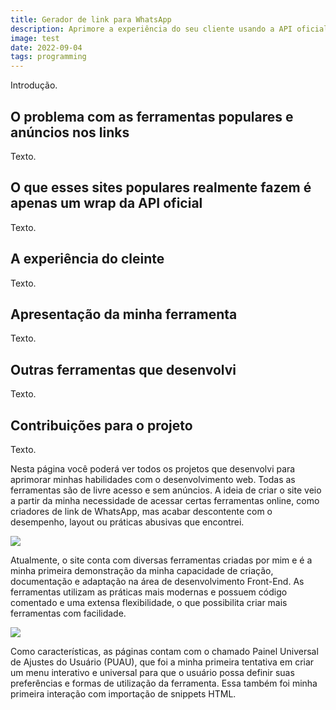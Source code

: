 ```yaml
---
title: Gerador de link para WhatsApp
description: Aprimore a experiência do seu cliente usando a API oficial do WhatsApp, de graça e sem anúncios.
image: test
date: 2022-09-04
tags: programming
---
```


Introdução.

## O problema com as ferramentas populares e anúncios nos links

Texto.

## O que esses sites populares realmente fazem é apenas um wrap da API oficial

Texto.

## A experiência do cleinte

Texto.

## Apresentação da minha ferramenta

Texto.

## Outras ferramentas que desenvolvi

Texto.

## Contribuições para o projeto

Texto.

Nesta página você poderá ver todos os projetos que desenvolvi para aprimorar minhas habilidades com o desenvolvimento web. Todas as ferramentas são de livre acesso e sem anúncios. A ideia de criar o site veio a partir da minha necessidade de acessar certas ferramentas online, como criadores de link de WhatsApp, mas acabar descontente com o desempenho, layout ou práticas abusivas que encontrei.

![](https://andremourasantos.com.br/assets/image-1-TSLi7_Dy.png)

Atualmente, o site conta com diversas ferramentas criadas por mim e é a minha primeira demonstração da minha capacidade de criação, documentação e adaptação na área de desenvolvimento Front-End. As ferramentas utilizam as práticas mais modernas e possuem código comentado e uma extensa flexibilidade, o que possibilita criar mais ferramentas com facilidade.

![](https://andremourasantos.com.br/assets/image-2-ebHN97Zj.png)

Como características, as páginas contam com o chamado Painel Universal de Ajustes do Usuário (PUAU), que foi a minha primeira tentativa em criar um menu interativo e universal para que o usuário possa definir suas preferências e formas de utilização da ferramenta. Essa também foi minha primeira interação com importação de snippets HTML.